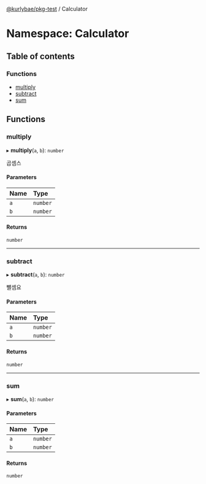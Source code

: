 [@kurlybae/pkg-test](../README.md) / Calculator

# Namespace: Calculator

## Table of contents

### Functions

- [multiply](Calculator.md#multiply)
- [subtract](Calculator.md#subtract)
- [sum](Calculator.md#sum)

## Functions

### multiply

▸ **multiply**(`a`, `b`): `number`

곱셈스

#### Parameters

| Name | Type |
| :------ | :------ |
| `a` | `number` |
| `b` | `number` |

#### Returns

`number`

___

### subtract

▸ **subtract**(`a`, `b`): `number`

뺄셈요

#### Parameters

| Name | Type |
| :------ | :------ |
| `a` | `number` |
| `b` | `number` |

#### Returns

`number`

___

### sum

▸ **sum**(`a`, `b`): `number`

#### Parameters

| Name | Type |
| :------ | :------ |
| `a` | `number` |
| `b` | `number` |

#### Returns

`number`
